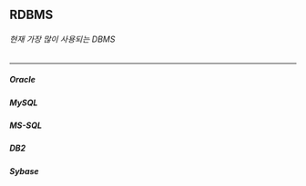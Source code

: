 ## RDBMS
###### 현재 가장 많이 사용되는 DBMS
---
##### Oracle
##### MySQL
##### MS-SQL
##### DB2
##### Sybase
